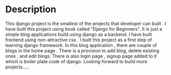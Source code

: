 # Description

This django project is the smallest of the projects that developer can built . I have built this project using book called "Django for Beginners".
It is just a simple blog applications build using django as a backend. I have built frontend using non-attractive css . I built this project as a first step
of learning django framework. In this blog application , there are couple of blogs in the home page . There is a provision to add blog, delete existing ones , and edit blogs.
There is also login page , signup page added to it which is boiler plate code of django. Looking forward to build more projects.....
